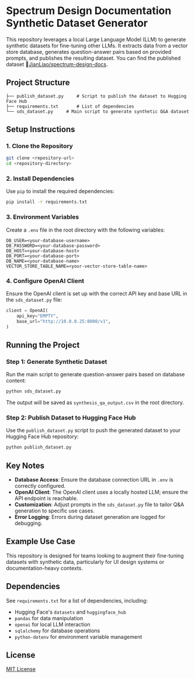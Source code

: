 # Spectrum Design Documentation Synthetic Dataset Generator

This repository leverages a local Large Language Model (LLM) to generate synthetic datasets for fine-tuning other LLMs. It extracts data from a vector store database, generates question-answer pairs based on provided prompts, and publishes the resulting dataset. You can find the published dataset 🤗[JianLiao/spectrum-design-docs](https://huggingface.co/datasets/spectrum_design_synthetic).

## Project Structure

```
├── publish_dataset.py     # Script to publish the dataset to Hugging Face Hub
├── requirements.txt       # List of dependencies
└── sds_dataset.py     # Main script to generate synthetic Q&A dataset
```

## Setup Instructions

### 1. Clone the Repository
```bash
git clone <repository-url>
cd <repository-directory>
```

### 2. Install Dependencies
Use `pip` to install the required dependencies:
```bash
pip install -r requirements.txt
```

### 3. Environment Variables
Create a `.env` file in the root directory with the following variables:
```dotenv
DB_USER=<your-database-username>
DB_PASSWORD=<your-database-password>
DB_HOST=<your-database-host>
DB_PORT=<your-database-port>
DB_NAME=<your-database-name>
VECTOR_STORE_TABLE_NAME=<your-vector-store-table-name>
```

### 4. Configure OpenAI Client
Ensure the OpenAI client is set up with the correct API key and base URL in the `sds_dataset.py` file:
```python
client = OpenAI(
    api_key="EMPTY",
    base_url="http://10.0.0.25:8000/v1",
)
```

## Running the Project

### Step 1: Generate Synthetic Dataset
Run the main script to generate question-answer pairs based on database content:
```bash
python sds_dataset.py
```
The output will be saved as `synthesis_qa_output.csv` in the root directory.

### Step 2: Publish Dataset to Hugging Face Hub
Use the `publish_dataset.py` script to push the generated dataset to your Hugging Face Hub repository:
```bash
python publish_dataset.py
```

## Key Notes

- **Database Access**: Ensure the database connection URL in `.env` is correctly configured.
- **OpenAI Client**: The OpenAI client uses a locally hosted LLM; ensure the API endpoint is reachable.
- **Customization**: Adjust prompts in the `sds_dataset.py` file to tailor Q&A generation to specific use cases.
- **Error Logging**: Errors during dataset generation are logged for debugging.

## Example Use Case
This repository is designed for teams looking to augment their fine-tuning datasets with synthetic data, particularly for UI design systems or documentation-heavy contexts.

## Dependencies
See `requirements.txt` for a list of dependencies, including:
- Hugging Face's `datasets` and `huggingface_hub`
- `pandas` for data manipulation
- `openai` for local LLM interaction
- `sqlalchemy` for database operations
- `python-dotenv` for environment variable management

## License
[MIT License](LICENSE)

